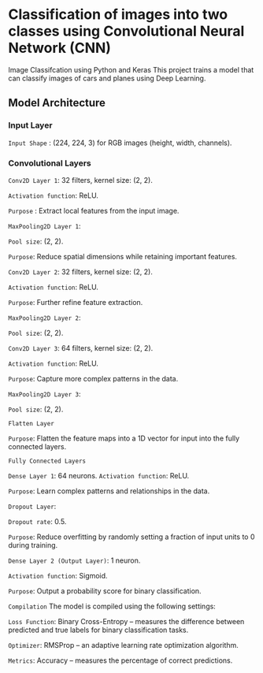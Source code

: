 # Classification of images into two classes using Convolutional Neural Network (CNN)
Image Classifcation using Python and Keras
This project trains a model that can classify images of cars and planes using Deep Learning.
## Model Architecture
### Input Layer

`Input Shape` : (224, 224, 3) for RGB images (height, width, channels).
### Convolutional Layers

`Conv2D Layer 1`: 32 filters, kernel size: (2, 2).

`Activation function`: ReLU.

`Purpose` : Extract local features from the input image.

`MaxPooling2D Layer 1`:

`Pool size`: (2, 2).

`Purpose`: Reduce spatial dimensions while retaining important features.

`Conv2D Layer 2`:
32 filters, kernel size: (2, 2).

`Activation function`: ReLU.

`Purpose`: Further refine feature extraction.

`MaxPooling2D Layer 2`:

`Pool size`: (2, 2).

`Conv2D Layer 3`:
64 filters, kernel size: (2, 2).

`Activation function`: ReLU.

`Purpose`: Capture more complex patterns in the data.

`MaxPooling2D Layer 3`:

`Pool size`: (2, 2).

`Flatten Layer`

`Purpose`: Flatten the feature maps into a 1D vector for input into the fully connected layers.

`Fully Connected Layers`

`Dense Layer 1`:
64 neurons.
`Activation function`: ReLU.

`Purpose`: Learn complex patterns and relationships in the data.

`Dropout Layer`:

`Dropout rate`: 0.5.

`Purpose`: Reduce overfitting by randomly setting a fraction of input units to 0 during training.

`Dense Layer 2 (Output Layer)`:
1 neuron.

`Activation function`: Sigmoid.

`Purpose`: Output a probability score for binary classification.

`Compilation`
The model is compiled using the following settings:

`Loss Function`: Binary Cross-Entropy – measures the difference between predicted and true labels for binary classification tasks.

`Optimizer`: RMSProp – an adaptive learning rate optimization algorithm.

`Metrics`: Accuracy – measures the percentage of correct predictions.
